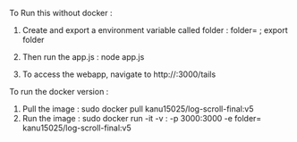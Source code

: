 



To Run this without docker : 

1. Create and export a environment variable called folder :
   folder=<path to the log directory> ;
   export folder

2. Then run the app.js :
   node app.js

3. To access the webapp, navigate to http://<IP-of-host-machine>:3000/tails



To run the docker version :

1. Pull the image : 
   sudo docker pull kanu15025/log-scroll-final:v5
2. Run the image :
   sudo docker run -it -v <hostfolder>:<mount-folder-on-container> -p 3000:3000 -e folder=<mount-folder-on- container> kanu15025/log-scroll-final:v5